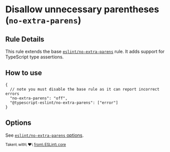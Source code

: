 Disallow unnecessary parentheses (`no-extra-parens`)
====================================================

Rule Details
------------

This rule extends the base [`eslint/no-extra-parens`](https://eslint.org/docs/rules/no-extra-parens) rule. It adds support for TypeScript type assertions.

How to use
----------

    {
      // note you must disable the base rule as it can report incorrect errors
      "no-extra-parens": "off",
      "@typescript-eslint/no-extra-parens": ["error"]
    }

Options
-------

See [`eslint/no-extra-parens` options](https://eslint.org/docs/rules/no-extra-parens#options).

<sup>Taken\ with\ ❤️\ [from\ ESLint\ core](https://github.com/eslint/eslint/blob/master/docs/rules/no-extra-parens.md)</sup>
